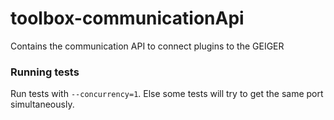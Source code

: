 # toolbox-communicationApi

Contains the communication API to connect plugins to the GEIGER

### Running tests

Run tests with `--concurrency=1`. Else some tests will try to get the same port simultaneously.
